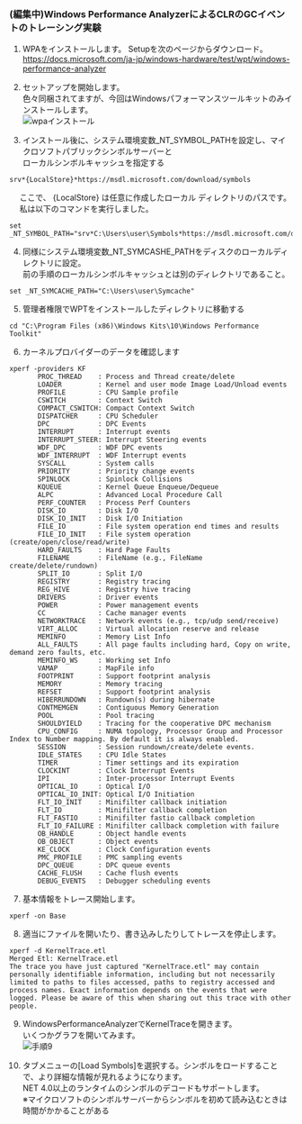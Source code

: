 ### (編集中)Windows Performance AnalyzerによるCLRのGCイベントのトレーシング実験

1. WPAをインストールします。
  Setupを次のページからダウンロード。  
  https://docs.microsoft.com/ja-jp/windows-hardware/test/wpt/windows-performance-analyzer
  
2. セットアップを開始します。  
色々同梱されてますが、今回はWindowsパフォーマンスツールキットのみインストールします。  
![wpaインストール](https://user-images.githubusercontent.com/49807271/160272267-08de0f2c-4755-45de-998d-e09969d97bd5.jpg)
  
3. インストール後に、システム環境変数_NT_SYMBOL_PATHを設定し、マイクロソフトパブリックシンボルサーバーと  
ローカルシンボルキャッシュを指定する  
```
srv*{LocalStore}*https://msdl.microsoft.com/download/symbols
```
　 ここで、 {LocalStore} は任意に作成したローカル ディレクトリのパスです。   
 　 私は以下のコマンドを実行しました。
```
set _NT_SYMBOL_PATH="srv*C:\Users\user\Symbols*https://msdl.microsoft.com/download/symbols"
```

4.  同様にシステム環境変数_NT_SYMCASHE_PATHをディスクのローカルディレクトリに設定。  
前の手順のローカルシンボルキャッシュとは別のディレクトリであること。  
```
set _NT_SYMCACHE_PATH="C:\Users\user\Symcache"
```

5. 管理者権限でWPTをインストールしたディレクトリに移動する  
```
cd "C:\Program Files (x86)\Windows Kits\10\Windows Performance Toolkit"
```

6.  カーネルプロバイダーのデータを確認します

```
xperf -providers KF
       PROC_THREAD    : Process and Thread create/delete
       LOADER         : Kernel and user mode Image Load/Unload events
       PROFILE        : CPU Sample profile
       CSWITCH        : Context Switch
       COMPACT_CSWITCH: Compact Context Switch
       DISPATCHER     : CPU Scheduler
       DPC            : DPC Events
       INTERRUPT      : Interrupt events
       INTERRUPT_STEER: Interrupt Steering events
       WDF_DPC        : WDF DPC events
       WDF_INTERRUPT  : WDF Interrupt events
       SYSCALL        : System calls
       PRIORITY       : Priority change events
       SPINLOCK       : Spinlock Collisions
       KQUEUE         : Kernel Queue Enqueue/Dequeue
       ALPC           : Advanced Local Procedure Call
       PERF_COUNTER   : Process Perf Counters
       DISK_IO        : Disk I/O
       DISK_IO_INIT   : Disk I/O Initiation
       FILE_IO        : File system operation end times and results
       FILE_IO_INIT   : File system operation (create/open/close/read/write)
       HARD_FAULTS    : Hard Page Faults
       FILENAME       : FileName (e.g., FileName create/delete/rundown)
       SPLIT_IO       : Split I/O
       REGISTRY       : Registry tracing
       REG_HIVE       : Registry hive tracing
       DRIVERS        : Driver events
       POWER          : Power management events
       CC             : Cache manager events
       NETWORKTRACE   : Network events (e.g., tcp/udp send/receive)
       VIRT_ALLOC     : Virtual allocation reserve and release
       MEMINFO        : Memory List Info
       ALL_FAULTS     : All page faults including hard, Copy on write, demand zero faults, etc.
       MEMINFO_WS     : Working set Info
       VAMAP          : MapFile info
       FOOTPRINT      : Support footprint analysis
       MEMORY         : Memory tracing
       REFSET         : Support footprint analysis
       HIBERRUNDOWN   : Rundown(s) during hibernate
       CONTMEMGEN     : Contiguous Memory Generation
       POOL           : Pool tracing
       SHOULDYIELD    : Tracing for the cooperative DPC mechanism
       CPU_CONFIG     : NUMA topology, Processor Group and Processor Index to Number mapping. By default it is always enabled.
       SESSION        : Session rundown/create/delete events.
       IDLE_STATES    : CPU Idle States
       TIMER          : Timer settings and its expiration
       CLOCKINT       : Clock Interrupt Events
       IPI            : Inter-processor Interrupt Events
       OPTICAL_IO     : Optical I/O
       OPTICAL_IO_INIT: Optical I/O Initiation
       FLT_IO_INIT    : Minifilter callback initiation
       FLT_IO         : Minifilter callback completion
       FLT_FASTIO     : Minifilter fastio callback completion
       FLT_IO_FAILURE : Minifilter callback completion with failure
       OB_HANDLE      : Object handle events
       OB_OBJECT      : Object events
       KE_CLOCK       : Clock Configuration events
       PMC_PROFILE    : PMC sampling events
       DPC_QUEUE      : DPC queue events
       CACHE_FLUSH    : Cache flush events
       DEBUG_EVENTS   : Debugger scheduling events
```

7. 基本情報をトレース開始します。
```
xperf -on Base
```

8. 適当にファイルを開いたり、書き込みしたりしてトレースを停止します。
```
xperf -d KernelTrace.etl
Merged Etl: KernelTrace.etl
The trace you have just captured "KernelTrace.etl" may contain personally identifiable information, including but not necessarily limited to paths to files accessed, paths to registry accessed and process names. Exact information depends on the events that were logged. Please be aware of this when sharing out this trace with other people.
```

9.  WindowsPerformanceAnalyzerでKernelTraceを開きます。    
いくつかグラフを開いてみます。  
![手順9](https://user-images.githubusercontent.com/49807271/160281761-15c414b8-7db5-48d2-9eb7-377e8379601f.jpg)


10. タブメニューの[Load Symbols]を選択する。シンボルをロードすることで、より詳細な情報が見れるようになります。  
NET 4.0以上のランタイムのシンボルのデコードもサポートします。  
※マイクロソフトのシンボルサーバーからシンボルを初めて読み込むときは時間がかかることがある  

